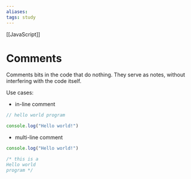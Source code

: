 ```yaml
---
aliases:
tags: study
---
```

[[JavaScript]]
# Comments

Comments bits in the code that do nothing. They serve as notes, without interfering with the code itself.

Use cases:

- in-line comment

```javascript
// hello world program

console.log("Hello world!")
```

- multi-line comment

```javascript
console.log("Hello world!")

/* this is a
Hello world
program */
```

